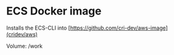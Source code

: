 # ECS Docker image
Installs the ECS-CLI into [https://github.com/cri-dev/aws-image](cridev/aws)

Volume: /work
